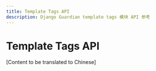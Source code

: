 ```yaml
---
title: Template Tags API
description: Django Guardian template tags 模块 API 参考
---
```


# Template Tags API

[Content to be translated to Chinese]

<!-- This page content will be translated from the main English api/templatetags.md -->
